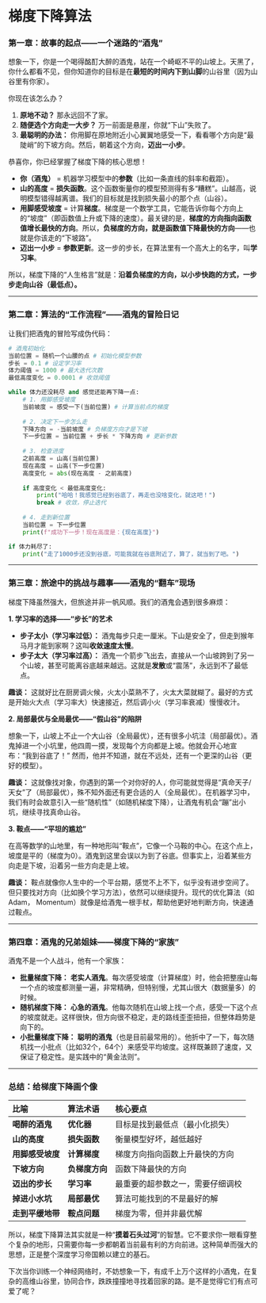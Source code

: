 # 梯度下降算法

### 第一章：故事的起点——一个迷路的“酒鬼”

想象一下，你是一个喝得酩酊大醉的酒鬼，站在一个崎岖不平的山坡上。天黑了，你什么都看不见，但你知道你的目标是在**最短的时间内下到山脚**的山谷里（因为山谷里有你家）。

你现在该怎么办？

1.  **原地不动？** 那永远回不了家。
2.  **随便选个方向走一大步？** 万一前面是悬崖，你就“下山”失败了。
3.  **最聪明的办法：** 你用脚在原地附近小心翼翼地感受一下，看看哪个方向是“最陡峭”的下坡方向。然后，朝着这个方向，**迈出一小步**。

恭喜你，你已经掌握了梯度下降的核心思想！

*   **你（酒鬼）** = 机器学习模型中的**参数**（比如一条直线的斜率和截距）。
*   **山的高度** = **损失函数**。这个函数衡量你的模型预测得有多“糟糕”。山越高，说明模型错得越离谱。我们的目标就是找到损失最小的那个点（山谷）。
*   **用脚感受坡度** = 计算**梯度**。梯度是一个数学工具，它能告诉你每个方向上的“坡度”（即函数值上升或下降的速度）。最关键的是，**梯度的方向指向函数值增长最快的方向**。所以，**负梯度的方向，就是函数值下降最快的方向**——也就是你该走的“下坡路”。
*   **迈出一小步** = **参数更新**。这一步的步长，在算法里有一个高大上的名字，叫**学习率**。

所以，梯度下降的“人生格言”就是：**沿着负梯度的方向，以小步快跑的方式，一步步走向山谷（最低点）。**

---

### 第二章：算法的“工作流程”——酒鬼的冒险日记

让我们把酒鬼的冒险写成伪代码：

```python
# 酒鬼初始化
当前位置 = 随机一个山腰的点 # 初始化模型参数
步长 = 0.1 # 设定学习率
体力阈值 = 1000 # 最大迭代次数
最低高度变化 = 0.0001 # 收敛阈值

while 体力还没耗尽 and 感觉还能再下降一点:
    # 1. 用脚感受坡度
    当前坡度 = 感受一下(当前位置) # 计算当前点的梯度
    
    # 2. 决定下一步怎么走
    下降方向 = -当前坡度 # 负梯度方向才是下坡
    下一步位置 = 当前位置 + 步长 * 下降方向 # 更新参数
    
    # 3. 检查进度
    之前高度 = 山高(当前位置)
    现在高度 = 山高(下一步位置)
    高度变化 = abs(现在高度 - 之前高度)
    
    if 高度变化 < 最低高度变化:
        print("哈哈！我感觉已经到谷底了，再走也没啥变化，就这吧！")
        break # 收敛，停止迭代
        
    # 4. 走到新位置
    当前位置 = 下一步位置
    print(f"成功下一步！现在高度是：{现在高度}")

if 体力耗尽了:
    print("走了1000步还没到谷底，可能我就在谷底附近了，算了，就当到了吧。")
```

---

### 第三章：旅途中的挑战与趣事——酒鬼的“翻车”现场

梯度下降虽然强大，但旅途并非一帆风顺。我们的酒鬼会遇到很多麻烦：

**1. 学习率的选择——“步长”的艺术**

*   **步子太小（学习率过低）：** 酒鬼每步只走一厘米。下山是安全了，但走到猴年马月才能到家啊？这叫**收敛速度太慢**。
*   **步子太大（学习率过高）：** 酒鬼一个箭步飞出去，直接从一个山坡跨到了另一个山坡，甚至可能离谷底越来越远。这就是**发散**或“震荡”，永远到不了最低点。

**趣谈：** 这就好比在厨房调火候，火太小菜熟不了，火太大菜就糊了。最好的方式是开始火大点（学习率大）快速接近，然后调小火（学习率衰减）慢慢收汁。

**2. 局部最优与全局最优——“假山谷”的陷阱**

想象一下，山坡上不止一个大山谷（全局最优），还有很多小坑洼（局部最优）。酒鬼掉进一个小坑里，他四周一摸，发现每个方向都是上坡。他就会开心地宣布：“我到谷底了！” 然而，他并不知道，就在不远处，还有一个更深的山谷（更好的模型）。

**趣谈：** 这就像找对象，你遇到的第一个对你好的人，你可能就觉得是“真命天子/天女”了（局部最优），殊不知外面还有更合适的人（全局最优）。在机器学习中，我们有时会故意引入一些“随机性”（如随机梯度下降），让酒鬼有机会“蹦”出小坑，继续寻找真命山谷。

**3. 鞍点——“平坦的尴尬”**

在高等数学的山地里，有一种地形叫“鞍点”，它像一个马鞍的中心。在这个点上，坡度是平的（梯度为0）。酒鬼到这里会误以为到了谷底。但事实上，沿着某些方向走是下坡，沿着另一些方向走是上坡。

**趣谈：** 鞍点就像你人生中的一个平台期，感觉不上不下，似乎没有进步空间了。但只要找对方向（比如换个学习方法），依然可以继续提升。现代的优化算法（如Adam， Momentum）就像是给酒鬼一根手杖，帮助他更好地判断方向，快速通过鞍点。

---

### 第四章：酒鬼的兄弟姐妹——梯度下降的“家族”

酒鬼不是一个人战斗，他有一个家族：

*   **批量梯度下降：** **老实人酒鬼**。每次感受坡度（计算梯度）时，他会把整座山每一个点的坡度都测量一遍，非常精确，但特别慢，尤其山很大（数据量多）的时候。
*   **随机梯度下降：** **心急的酒鬼**。他每次随机在山坡上找一个点，感受一下这个点的坡度就走。这样很快，但方向很不稳定，走的路线歪歪扭扭，但整体趋势是向下的。
*   **小批量梯度下降：** **聪明的酒鬼**（也是目前最常用的）。他折中了一下，每次随机找一小批点（比如32个，64个）来感受平均坡度。这样既兼顾了速度，又保证了稳定性。是实践中的“黄金法则”。

---

### 总结：给梯度下降画个像

| 比喻             | 算法术语       | 核心要点                         |
| :--------------- | :------------- | :------------------------------- |
| **喝醉的酒鬼**   | **优化器**     | 目标是找到最低点（最小化损失）   |
| **山的高度**     | **损失函数**   | 衡量模型好坏，越低越好           |
| **用脚感受坡度** | **计算梯度**   | 梯度方向指向函数上升最快的方向   |
| **下坡方向**     | **负梯度方向** | 函数下降最快的方向               |
| **迈出的步长**   | **学习率**     | 最重要的超参数之一，需要仔细调校 |
| **掉进小水坑**   | **局部最优**   | 算法可能找到的不是最好的解       |
| **走到平缓地带** | **鞍点问题**   | 梯度为零，但并非最优解           |

所以，梯度下降算法其实就是一种“**摸着石头过河**”的智慧。它不要求你一眼看穿整个复杂的地形，只需要你每一步都朝着当前最有利的方向前进。这种简单而强大的思想，正是整个深度学习帝国赖以建立的基石。

下次当你训练一个神经网络时，不妨想象一下，有成千上万个这样的小酒鬼，在复杂的高维山谷里，协同合作，跌跌撞撞地寻找着回家的路。是不是觉得它们有点可爱了呢？

